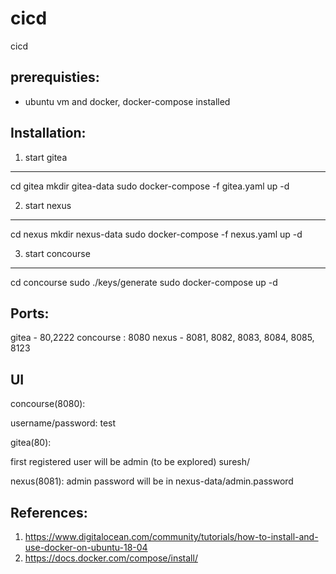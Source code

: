 # cicd
cicd

## prerequisties:

- ubuntu vm and docker, docker-compose installed



## Installation:

1. start gitea
----------------
cd gitea
mkdir gitea-data
sudo docker-compose -f gitea.yaml up -d


2. start nexus
----------------
cd nexus
mkdir nexus-data
sudo docker-compose -f nexus.yaml up -d

3. start concourse
-------------------
cd concourse
sudo ./keys/generate
sudo docker-compose up -d


## Ports:

gitea - 80,2222
concourse : 8080
nexus - 8081, 8082, 8083, 8084, 8085, 8123


## UI

concourse(8080):

username/password: test

gitea(80):

first registered user will be admin (to be explored)
suresh/

nexus(8081):
admin
password will be in  nexus-data/admin.password






## References:
1. https://www.digitalocean.com/community/tutorials/how-to-install-and-use-docker-on-ubuntu-18-04
2. https://docs.docker.com/compose/install/
